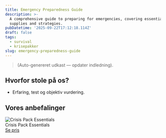 ```yaml
---
title: Emergency Preparedness Guide
description: >-
  A comprehensive guide to preparing for emergencies, covering essential
  supplies and strategies.
pubDatetime: '2025-09-22T17:12:18.114Z'
draft: false
tags:
  - survival
  - krisepakker
slug: emergency-preparedness-guide
---
```

> (Auto-genereret udkast — opdater indledning).

## Hvorfor stole på os?
- Erfaring, test og objektiv vurdering.

## Vores anbefalinger


<!-- Auto: Affiliate-kort fra Products/SKUs -->

<div class="aff-card"><img src="abstract_15.png (https://v5.airtableusercontent.com/v3/u/45/45/1758571200000/3U02IVfSquodbpbtKkonvA/dbPxuUrY14Aj0MT_eXkMNlmhTIjFXbjV3Ha2o3ePmYOiXE0TLWH2htAbANOcHatSyqUErTm0ICEsX9B2lszVHsz-wRq1EUQSmm5netNinE80Iey5e0Rv80Z4NE0YJi84ZpXBCWyg_Mxnxcjn7ZRL5ca49adLEF2pjVlUbXuGn-Y/E8vd2ZHbBlSKD-6r7PVSTEZ2QUvlkbkdnVHUqjE2CmE)" alt="Crisis Pack Essentials" class="aff-card__img" /><div class="aff-card__meta"><div class="aff-card__title">Crisis Pack Essentials</div><a class="aff-btn" href="https://affiliate.homeessentialsee62.com/deal789?utm_source=klartilalt&utm_medium=affiliate&subid=emergency-preparedness-guide-2025-09-22" rel="sponsored nofollow noopener" target="_blank">Se pris</a></div></div>

